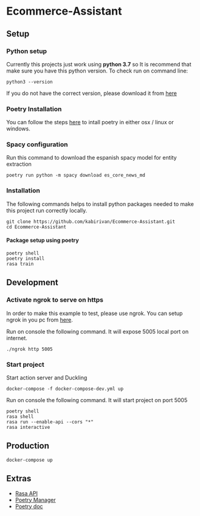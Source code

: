 # Ecommerce-Assistant

## Setup

### Python setup
Currently this projects just work using **python 3.7** so It is recommend that make sure you have this python version. To check run on command line:
```
python3 --version
```

If you do not have the correct version, please download it from [here](http:/https://www.python.org/downloads// "here")


### Poetry Installation
You can follow the steps [here](https://python-poetry.org/docs/#installation "here") to intall poetry in either osx / linux or windows.


### Spacy configuration
Run this command to download the espanish spacy model for entity extraction

```
poetry run python -m spacy download es_core_news_md
```


### Installation
The following commands helps to install python packages needed to make this project run correctly locally.
```
git clone https://github.com/kabirivan/Ecommerce-Assistant.git
cd Ecommerce-Assistant
```

#### Package setup using poetry
```
poetry shell
poetry install
rasa train
```




## Development

### Activate ngrok to serve on https
In order to make this example to test, please use ngrok. You can setup ngrok in you pc from [here](https://ngrok.com/ "here").

Run on console the following command. It will expose 5005 local port on internet.
```
./ngrok http 5005
```

### Start project
Start action server and Duckling

```
docker-compose -f docker-compose-dev.yml up
```

Run on console the following command. It will start project on port 5005
```
poetry shell
rasa shell
rasa run --enable-api --cors "*"
rasa interactive
```

## Production
```
docker-compose up
```

## Extras
- [Rasa API](https://rasa.com/docs/rasa/pages/http-apihttp:// "Rasa API")
- [Poetry Manager](https://hackersandslackers.com/python-poetry-package-manager/ "Poetry Manager")
- [Poetry doc](https://python-poetry.org/docs/cli/ "Poetry doc")